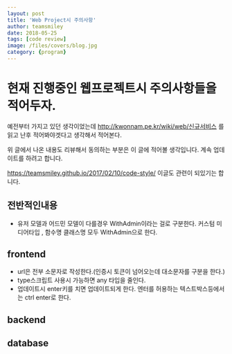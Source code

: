 ```yaml
---
layout: post
title: 'Web Project시 주의사항' 
author: teamsmiley 
date: 2018-05-25
tags: [code review]
image: /files/covers/blog.jpg
category: {program}
---
```


# 현재 진행중인 웹프로젝트시 주의사항들을 적어두자.

예전부터 가지고 있던 생각이었는데 <http://kwonnam.pe.kr/wiki/web/신규서비스> 를 읽고 난후 적어봐야겟다고 생각해서 적어본다.

위 글에서 나온 내용도 리뷰해서 동의하는 부분은  이 글에 적어볼 생각입니다. 계속 업데이트를 하려고 합니다.

<https://teamsmiley.github.io/2017/02/10/code-style/> 이글도 관련이 되있기는 합니다. 

## 전반적인내용

* 유저 모델과 어드민 모델이 다를경우 WithAdmin이라는 걸로 구분한다. 커스텀 미디어타입 , 함수명 클래스명 모두 WithAdmin으로 한다.

## frontend

* url은 전부 소문자로 작성한다.(인증시 토큰이 넘어오는데 대소문자를 구분을 한다.)
* type스크립트 사용시 가능하면 any 타입을 줄인다.
* 업데이트시 enter키를 치면 업데이트되게 한다. 엔터를 허용하는 텍스트박스등에서는 ctrl enter로 한다. 

## backend 

## database
